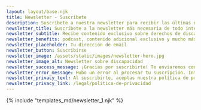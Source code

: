 ```yaml
---
layout: layout/base.njk
title: Newsletter - Suscríbete
description: Suscríbete a nuestra newsletter para recibir las últimas noticias sobre discapacidad y derechos
newsletter_title: Suscríbete a la newsletter más necesaria de todo internet
newsletter_subtitle: Recibe contenido exclusivo sobre derechos de discapacidad, sentencias explicadas y guías prácticas directamente en tu correo
newsletter_benefits: podcast, contenido adicional exclusivo y mucho más
newsletter_placeholder: Tu dirección de email
newsletter_button: Suscribirse
newsletter_image: /assets/static/images/newsletter-hero.jpg
newsletter_image_alt: Newsletter sobre discapacidad
newsletter_success_message: ¡Gracias por suscribirte! Te enviaremos contenido valioso sobre discapacidad.
newsletter_error_message: Hubo un error al procesar tu suscripción. Inténtalo de nuevo.
newsletter_privacy_text: Al suscribirte, aceptas nuestra política de privacidad y recibir emails ocasionales.
newsletter_privacy_link: /legal/politica-de-privacidad
---
```


{% include "templates_md/newsletter_1.njk" %}

